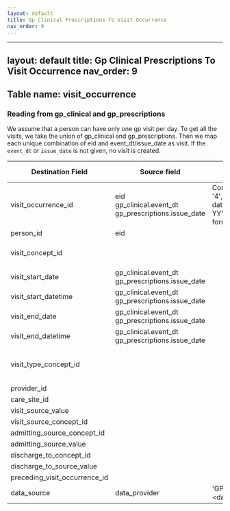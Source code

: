 ```yaml
---
layout: default
title: Gp Clinical Prescriptions To Visit Occurrence
nav_order: 9
---
```


---
layout: default
title: Gp Clinical Prescriptions To Visit Occurrence
nav_order: 9
---

## Table name: visit_occurrence

### Reading from gp_clinical and gp_prescriptions

We assume that a person can have only one gp visit per day. 
To get all the visits, we take the union of gp_clinical and gp_prescriptions. Then we map each unique combination of eid and event_dt/issue_date as visit.
If the `event_dt` or `issue_date` is not given, no visit is created.

| Destination Field | Source field | Logic | Comment field |
| --- | --- | --- | --- |
| visit_occurrence_id | eid<br>gp_clinical.event_dt<br>gp_prescriptions.issue_date | Concatenate '4', eid and the date in YYYYMMDD format |  |
| person_id | eid |  |  |
| visit_concept_id |  |  | 38004453 - Family Practice |
| visit_start_date | gp_clinical.event_dt<br>gp_prescriptions.issue_date |  |  |
| visit_start_datetime | gp_clinical.event_dt<br>gp_prescriptions.issue_date |  |  |
| visit_end_date | gp_clinical.event_dt<br>gp_prescriptions.issue_date |  |  |
| visit_end_datetime | gp_clinical.event_dt<br>gp_prescriptions.issue_date |  |  |
| visit_type_concept_id |  |  | 32827 - 'EHR encounter record' |
| provider_id |  |  |  |
| care_site_id |  |  |  |
| visit_source_value |  |  |  |
| visit_source_concept_id |  |  |  |
| admitting_source_concept_id |  |  |  |
| admitting_source_value |  |  |  |
| discharge_to_concept_id |  |  |  |
| discharge_to_source_value |  |  |  |
| preceding_visit_occurrence_id |  |  |  |
| data_source | data_provider | 'GP-<data_provider> |  |
